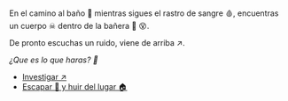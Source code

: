 En el camino al baño 🛁 mientras sigues el rastro de sangre 🩸, encuentras un cuerpo ☠ dentro de la bañera 🛁 😵.

De pronto escuchas un ruido, viene de arriba ↗️.

_¿Que es lo que haras? 🤔_

- [Investigar ↗️](../6/1.md)
- [Escapar 🏃 y huir del lugar 🏠](../6/4.md)
